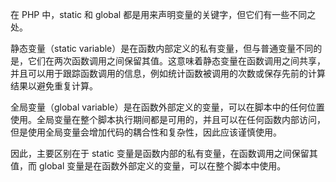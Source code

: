 在 PHP 中，static 和 global 都是用来声明变量的关键字，但它们有一些不同之处。

静态变量（static variable）是在函数内部定义的私有变量，但与普通变量不同的是，它们在两次函数调用之间保留其值。这意味着静态变量在函数调用之间共享，并且可以用于跟踪函数调用的信息，例如统计函数被调用的次数或保存先前的计算结果以避免重复计算。

全局变量（global variable）是在函数外部定义的变量，可以在脚本中的任何位置使用。全局变量在整个脚本执行期间都是可用的，并且可以在任何函数内部访问，但是使用全局变量会增加代码的耦合性和复杂性，因此应该谨慎使用。

因此，主要区别在于 static 变量是函数内部的私有变量，在函数调用之间保留其值，而 global 变量是在函数外部定义的变量，可以在整个脚本中使用。